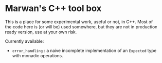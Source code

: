 Marwan's C++ tool box
=====================

This is a place for some experimental work, useful or not, in C++. Most of the code here is (or will be)
    used somewhere, but they are not in production ready version, use at your own risk.

Currently available:

* `error_handling` : a naive incomplete implementation of an `Expected` type with monadic operations.
